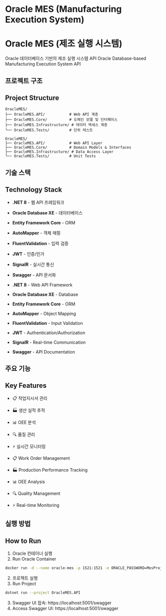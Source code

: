 # Oracle MES (Manufacturing Execution System)
# Oracle MES (제조 실행 시스템)

Oracle 데이터베이스 기반의 제조 실행 시스템 API
Oracle Database-based Manufacturing Execution System API

## 프로젝트 구조
## Project Structure

```
OracleMES/
├── OracleMES.API/           # Web API 계층
├── OracleMES.Core/          # 도메인 모델 및 인터페이스
├── OracleMES.Infrastructure/ # 데이터 액세스 계층
└── OracleMES.Tests/         # 단위 테스트
```

```
OracleMES/
├── OracleMES.API/           # Web API Layer
├── OracleMES.Core/          # Domain Models & Interfaces
├── OracleMES.Infrastructure/ # Data Access Layer
└── OracleMES.Tests/         # Unit Tests
```

## 기술 스택
## Technology Stack

- **.NET 8** - 웹 API 프레임워크
- **Oracle Database XE** - 데이터베이스
- **Entity Framework Core** - ORM
- **AutoMapper** - 객체 매핑
- **FluentValidation** - 입력 검증
- **JWT** - 인증/인가
- **SignalR** - 실시간 통신
- **Swagger** - API 문서화

- **.NET 8** - Web API Framework
- **Oracle Database XE** - Database
- **Entity Framework Core** - ORM
- **AutoMapper** - Object Mapping
- **FluentValidation** - Input Validation
- **JWT** - Authentication/Authorization
- **SignalR** - Real-time Communication
- **Swagger** - API Documentation

## 주요 기능
## Key Features

- 📋 작업지시서 관리
- 🏭 생산 실적 추적
- 📊 OEE 분석
- 🔍 품질 관리
- ⚡ 실시간 모니터링

- 📋 Work Order Management
- 🏭 Production Performance Tracking
- 📊 OEE Analysis
- 🔍 Quality Management
- ⚡ Real-time Monitoring

## 실행 방법
## How to Run

1. Oracle 컨테이너 실행
1. Run Oracle Container
```bash
docker run -d --name oracle-mes -p 1521:1521 -e ORACLE_PASSWORD=MesProject123! gvenzl/oracle-xe:21-slim
```

2. 프로젝트 실행
2. Run Project
```bash
dotnet run --project OracleMES.API
```

3. Swagger UI 접속: https://localhost:5001/swagger
3. Access Swagger UI: https://localhost:5001/swagger
